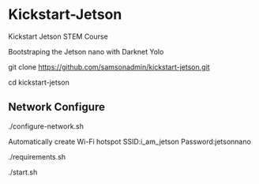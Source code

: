 # Kickstart-Jetson

Kickstart Jetson STEM Course

Bootstraping the Jetson nano with Darknet Yolo

git clone https://github.com/samsonadmin/kickstart-jetson.git

cd kickstart-jetson

## Network Configure
./configure-network.sh

Automatically create Wi-Fi hotspot SSID:i_am_jetson  Password:jetsonnano

./requirements.sh

./start.sh
